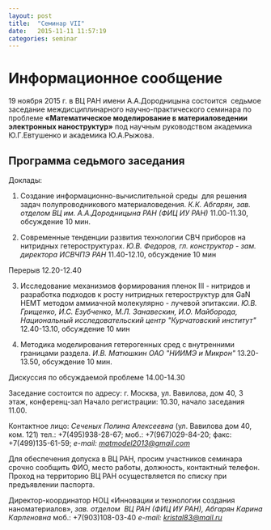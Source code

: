```yaml
---
layout: post
title:  "Семинар VII"
date:   2015-11-11 11:57:19
categories: seminar
---
```


Информационное сообщение
========================

19 ноября 2015 г. в ВЦ РАН имени А.А.Дородницына состоится  седьмое заседание междисциплинарного научно-практического семинара по проблеме **«Математическое моделирование в материаловедении электронных наноструктур»** под научным руководством академика Ю.Г.Евтушенко и академика Ю.А.Рыжова.

Программа седьмого заседания
----------------------------

Доклады:

1. Создание информационно-вычислительной среды  для решения задач полупроводникового материаловедения. 
*К.К. Абгарян, зав. отделом ВЦ им. А.А.Дородницына РАН (ФИЦ ИУ РАН)*
11.00-11.30, обсуждение 10 мин. 

2. Современные тенденции развития технологии СВЧ приборов на нитридных гетероструктурах.
*Ю.В. Федоров, гл. конструктор - зам. директора ИСВЧПЭ РАН* 
11.40-12.10, обсуждение 10 мин 

Перерыв 12.20-12.40 

3. Исследование механизмов формирования пленок III - нитридов и разработка подходов к росту нитридных гетероструктур для GaN HEMT методом аммиачной молекулярно - лучевой эпитаксии. 
*Ю.В. Грищенко, И.С. Езубченко, М.Л. Занавескин, И.О. Майборода, Национальный исследовательский центр "Курчатовский институт"*
12.40-13.10, обсуждение 10 мин
 
4. Методика моделирования гетерогенных сред с внутренними границами раздела.
*И.В. Матюшкин ОАО "НИИМЭ и Микрон"*
13.20-13.50, обсуждение 10 мин. 

Дискуссия по обсуждаемой проблеме 14.00-14.30 

Заседание состоится по адресу: г. Москва, ул. Вавилова, дом 40, 3 этаж, конференц-зал Начало регистрации: 10.30, начало заседания 11.00.

Контактное лицо: *Сеченых Полина Алексеевна* (ул. Вавилова дом 40, ком. 121) 
тел.: +7(495)938-28-67; 
моб.: +7(967)029-84-20; 
факс: +7(499)135-61-59;
*e-mail: matmodel2013@gmail.com* 

Для обеспечения допуска в ВЦ РАН, просим участников семинара срочно сообщить ФИО, место работы, должность, контактный телефон. Проход на территорию ВЦ РАН осуществляется по списку при предъявлении паспорта. 

Директор-координатор НОЦ «Инновации и технологии создания наноматериалов»,
*зав. отделом  ВЦ РАН (ФИЦ ИУ РАН), Абгарян Карина Карленовна*
моб.: +7(903)108-03-40
*e-mail: kristal83@mail.ru*
